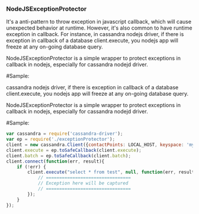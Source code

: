 ### NodeJSExceptionProtector
It's a anti-pattern to throw exception in javascript callback, which will cause unexpected behavior at runtime.
However, it's also common to have runtime exception in callback. For instance, in cassandra nodejs driver, if 
there is exception in callback of a database client.execute, you nodejs app will freeze at any on-going database
query.

NodeJSExceptionProtector is a simple wrapper to protect exceptions in callback in nodejs, especially for cassandra 
nodejd driver. 

#Sample:

cassandra nodejs driver, if there is exception in callback of a database client.execute, you nodejs app will freeze at any on-going database query.

NodeJSExceptionProtector is a simple wrapper to protect exceptions in callback in nodejs, especially for cassandra nodejd driver. 

#Sample:

```javascript
var cassandra = require('cassandra-driver');
var ep = require('./exceptionProtector');
client = new cassandra.Client({contactPoints: LOCAL_HOST, keyspace: 'mykeyspace'});
client.execute = ep.toSafeCallback(client.execute);
client.batch = ep.toSafeCallback(client.batch);
client.connect(function(err, result){  
    if (!err) {
        client.execute("select * from test", null, function(err, result){
            // ================================
            // Exception here will be captured
            // ================================
        });
    }
});
```


